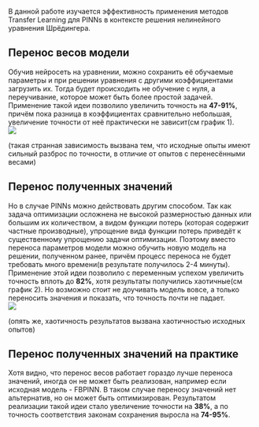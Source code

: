 В данной работе изучается эффективность применения методов Transfer Learning для PINNs в контексте решения нелинейного уравнения Шрёдингера.  
## Перенос весов модели
Обучив нейросеть на уравнении, можно сохранить её обучаемые параметры и при решении уравнения с другими коэффициентами загрузить их. Тогда будет происходить не обучение с нуля, а переучивание, которое может быть более простой задачей.
Применение такой идеи позволило увеличить точность на **47-91%**, причём пока разница в коэффициентах сравнительно небольшая, увеличение точности от неё практически не зависит(см график 1).  
<img src="https://github.com/mikhakuv/PINNs/blob/main/pictures/transfer_learning_chart1.png">  

(такая странная зависимость вызвана тем, что исходные опыты имеют сильный разброс по точности, в отличие от опытов с перенесёнными весами)  
## Перенос полученных значений  
Но в случае PINNs можно действовать другим способом. Так как задача оптимизации осложнена не высокой размерностью данных или большим их количеством, а видом функции потерь (которая содержит частные производные), упрощение вида функции потерь приведёт к существенному 
упрощению задачи оптимизации. Поэтому вместо переноса параметров модели можно обучить новую модель на решении, полученном ранее, причём процесс переноса не будет требовать много времени(в результате получилось 2-4 минуты). Применение этой идеи позволило с переменным 
успехом увеличить точность вплоть до **82%**, хотя результаты получились хаотичные(см график 2). Но возможно стоит не доучивать модель вовсе, а только переносить значения и показать, что точность почти не падает.  
<img src="https://github.com/mikhakuv/PINNs/blob/main/pictures/transfer_learning_chart2.png">  

(опять же, хаотичность результатов вызвана хаотичностью исходных опытов)
## Перенос полученных значений на практике  
Хотя видно, что перенос весов работает гораздо лучше переноса значений, иногда он не может быть реализован, например если исходная модель - FBPINN. В таком случае переносу значений нет альтернатив, но он может быть оптимизирован.
Результатом реализации такой идеи стало увеличение точности на **38%**, а по точность соответствия законам сохранения выросла на **74-95%**.
